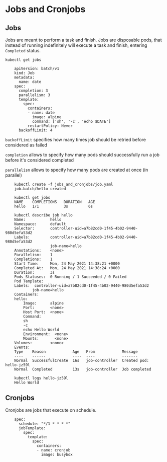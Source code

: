 # Jobs and Cronjobs

## Jobs 
Jobs are meant to perform a task and finish. Jobs are disposable pods, that instead of running indefinitely will execute a task and finish, entering ```Completed``` status.

``` kubectl get jobs ```

```
    apiVersion: batch/v1
    kind: Job
    metadata:
      name: date
    spec:
      completion: 3
      parallelism: 3
      template:
        spec:
          containers:
          - name: date
            image: alpine
            command: ['sh', '-c', 'echo $DATE']
          restartPolicy: Never
      backoffLimit: 4
```
```backoffLimit``` specifies how many times job should be retried before considered as failed

```completion``` allows to specify how many pods should successfully run a job before it's considered completed

```parallelism``` allows to specify how many pods are created at once (in parallel)

```
    kubectl create -f jobs_and_cronjobs/job.yaml 
    job.batch/hello created
    
    kubectl get jobs
    NAME    COMPLETIONS   DURATION   AGE
    hello   1/1           3s         6s
    
    kubectl describe job hello
    Name:           hello
    Namespace:      default
    Selector:       controller-uid=a7b82cd0-1f45-4b02-9440-980d5efa53d2
    Labels:         controller-uid=a7b82cd0-1f45-4b02-9440-980d5efa53d2
                    job-name=hello
    Annotations:    <none>
    Parallelism:    1
    Completions:    1
    Start Time:     Mon, 24 May 2021 14:38:21 +0000
    Completed At:   Mon, 24 May 2021 14:38:24 +0000
    Duration:       3s
    Pods Statuses:  0 Running / 1 Succeeded / 0 Failed
    Pod Template:
    Labels:  controller-uid=a7b82cd0-1f45-4b02-9440-980d5efa53d2
            job-name=hello
    Containers:
    hello:
        Image:      alpine
        Port:       <none>
        Host Port:  <none>
        Command:
        sh
        -c
        echo Hello World
        Environment:  <none>
        Mounts:       <none>
    Volumes:        <none>
    Events:
    Type    Reason            Age   From            Message
    ----    ------            ----  ----            -------
    Normal  SuccessfulCreate  16s   job-controller  Created pod: hello-jz59l
    Normal  Completed         13s   job-controller  Job completed
    
    kubectl logs hello-jz59l
    Hello World
```

## Cronjobs

Cronjobs are jobs that execute on schedule. 
```
    spec:
      schedule: "*/1 * * * *"
      jobTemplate:
        spec:
          template:
            spec:
              containers:
              - name: cronjob
                image: busybox
```
